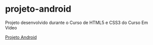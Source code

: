 # projeto-android
Projeto desenvolvido durante o Curso de HTML5 e CSS3 do Curso Em Vídeo

<a href = 'https://luccatrevisan.github.io/projeto-android/conteúdo/html/index.html'>Projeto Android</a>